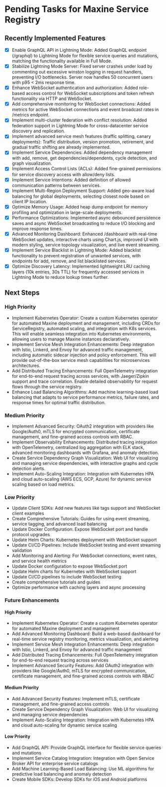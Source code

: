 # Pending Tasks for Maxine Service Registry

## Recently Implemented Features
- [x] Enable GraphQL API in Lightning Mode: Added GraphQL endpoint (/graphql) to Lightning Mode for flexible service queries and mutations, matching the functionality available in Full Mode.
- [x] Stabilize Lightning Mode Server: Fixed server crashes under load by commenting out excessive winston logging in request handlers, preventing I/O bottlenecks. Server now handles 50 concurrent users with p95 < 2ms response time.
- [x] Enhance WebSocket authentication and authorization: Added role-based access control for WebSocket subscriptions and token refresh functionality via HTTP and WebSocket.
- [x] Add comprehensive monitoring for WebSocket connections: Added metrics for active WebSocket connections and event broadcast rates in /metrics endpoint.
- [x] Implement multi-cluster federation with conflict resolution: Added federation support in Lightning Mode for cross-datacenter service discovery and replication.
- [x] Implement advanced service mesh features (traffic splitting, canary deployments): Traffic distribution, version promotion, retirement, and gradual traffic shifting are already implemented.
- [x] Implement Service Dependencies: Added dependency management with add, remove, get dependencies/dependents, cycle detection, and graph visualization.
- [x] Implement Access Control Lists (ACLs): Added fine-grained permissions for service discovery access with allow/deny lists.
- [x] Implement Service Intentions: Added definition of allowed communication patterns between services.
- [x] Implement Multi-Region Deployment Support: Added geo-aware load balancing for global deployments, selecting closest node based on client IP location.
- [x] Optimize Memory Usage: Added heap dump endpoint for memory profiling and optimization in large-scale deployments.
- [x] Performance Optimizations: Implemented async debounced persistence saves and async WebSocket broadcasting to reduce I/O blocking and improve response times.
- [x] Advanced Monitoring Dashboard: Enhanced /dashboard with real-time WebSocket updates, interactive charts using Chart.js, improved UI with modern styling, service topology visualization, and live event streaming.
- [x] Implement Service Blacklist in Lightning Mode: Added blacklist functionality to prevent registration of unwanted services, with endpoints for add, remove, and list blacklisted services.
- [x] Optimize Discovery Latency: Implemented lightweight LRU caching layers (10k entries, 30s TTL) for frequently accessed services in Lightning Mode to reduce lookup times further.

## Next Steps

### High Priority
- Implement Kubernetes Operator: Create a custom Kubernetes operator for automated Maxine deployment and management, including CRDs for ServiceRegistry, automated scaling, and integration with K8s services. This will enable seamless integration into Kubernetes environments, allowing users to manage Maxine instances declaratively.
- Implement Service Mesh Integration Enhancements: Deep integration with Istio, Linkerd, and Envoy for advanced traffic management, including automatic sidecar injection and policy enforcement. This will provide out-of-the-box service mesh capabilities for microservices architectures.
- Add Distributed Tracing Enhancements: Full OpenTelemetry integration for end-to-end request tracing across services, with Jaeger/Zipkin support and trace correlation. Enable detailed observability for request flows through the service registry.
- Enhance Load Balancing Algorithms: Add machine learning-based load balancing that adapts to service performance metrics, failure rates, and response times for optimal traffic distribution.

### Medium Priority
- Implement Advanced Security: OAuth2 integration with providers like Google/Auth0, mTLS for encrypted communication, certificate management, and fine-grained access controls with RBAC.
- Implement Observability Enhancements: Distributed tracing integration with OpenTelemetry, centralized log aggregation with ELK stack, advanced monitoring dashboards with Grafana, and anomaly detection.
- Create Service Dependency Graph Visualization: Web UI for visualizing and managing service dependencies, with interactive graphs and cycle detection alerts.
- Implement Auto-Scaling Integration: Integration with Kubernetes HPA and cloud auto-scaling (AWS ECS, GCP, Azure) for dynamic service scaling based on load metrics.

### Low Priority
- Update Client SDKs: Add new features like tags support and WebSocket client examples
- Create Comprehensive Tutorials: Guides for using event streaming, service tagging, and advanced load balancing
- Update Docker Configuration: Expose WebSocket port and handle protocol upgrades
- Update Helm Charts: Kubernetes deployment with WebSocket support
- Update CI/CD Pipelines: Include WebSocket testing and event streaming validation
- Add Monitoring and Alerting: For WebSocket connections, event rates, and service health metrics
- Update Docker configuration to expose WebSocket port
- Update Helm charts for Kubernetes with WebSocket support
- Update CI/CD pipelines to include WebSocket testing
- Create comprehensive tutorials and guides
- Optimize performance with caching layers and async processing

### Future Enhancements
#### High Priority
- Implement Kubernetes Operator: Create a custom Kubernetes operator for automated Maxine deployment and management
- Add Advanced Monitoring Dashboard: Build a web-based dashboard for real-time service registry monitoring, metrics visualization, and alerting
- Implement Service Mesh Integration Enhancements: Deep integration with Istio, Linkerd, and Envoy for advanced traffic management
- Add Distributed Tracing Enhancements: Full OpenTelemetry integration for end-to-end request tracing across services
- Implement Advanced Security Features: Add OAuth2 integration with providers like Google/Auth0, mTLS for encrypted communication, certificate management, and fine-grained access controls with RBAC

#### Medium Priority

- Add Advanced Security Features: Implement mTLS, certificate management, and fine-grained access controls
- Create Service Dependency Graph Visualization: Web UI for visualizing and managing service dependencies
- Implement Auto-Scaling Integration: Integration with Kubernetes HPA and cloud auto-scaling for dynamic service scaling

#### Low Priority
- Add GraphQL API: Provide GraphQL interface for flexible service queries and mutations
- Implement Service Catalog Integration: Integration with Open Service Broker API for enterprise service catalogs
- Add Machine Learning-Based Load Balancing: Use ML algorithms for predictive load balancing and anomaly detection
- Create Mobile SDKs: Develop SDKs for iOS and Android platforms



